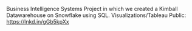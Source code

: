 Business Intelligence Systems Project in which we created a Kimball Datawarehouse on Snowflake using SQL. 
Visualizations/Tableau Public: https://lnkd.in/gGb5kpXx 
